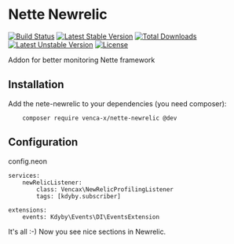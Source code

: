Nette Newrelic
===============

[![Build Status](https://travis-ci.org/venca-x/nette-newrelic.svg)](https://travis-ci.org/venca-x/nette-newrelic) 
[![Latest Stable Version](https://poser.pugx.org/venca-x/nette-newrelic/v/stable.svg)](https://packagist.org/packages/venca-x/nette-newrelic) 
[![Total Downloads](https://poser.pugx.org/venca-x/nette-newrelic/downloads.svg)](https://packagist.org/packages/venca-x/nette-newrelic) 
[![Latest Unstable Version](https://poser.pugx.org/venca-x/nette-newrelic/v/unstable.svg)](https://packagist.org/packages/venca-x/nette-newrelic) 
[![License](https://poser.pugx.org/venca-x/social-login/license.svg)](https://packagist.org/packages/venca-x/nette-newrelic)



Addon for better monitoring Nette framework

Installation
------------

Add the nete-newrelic to your dependencies (you need composer):

        composer require venca-x/nette-newrelic @dev

Configuration
-------------

config.neon

    services:
        newRelicListener:
            class: Vencax\NewRelicProfilingListener
            tags: [kdyby.subscriber]
    
    extensions:
        events: Kdyby\Events\DI\EventsExtension

It's all :-) Now you see nice sections in Newrelic.  